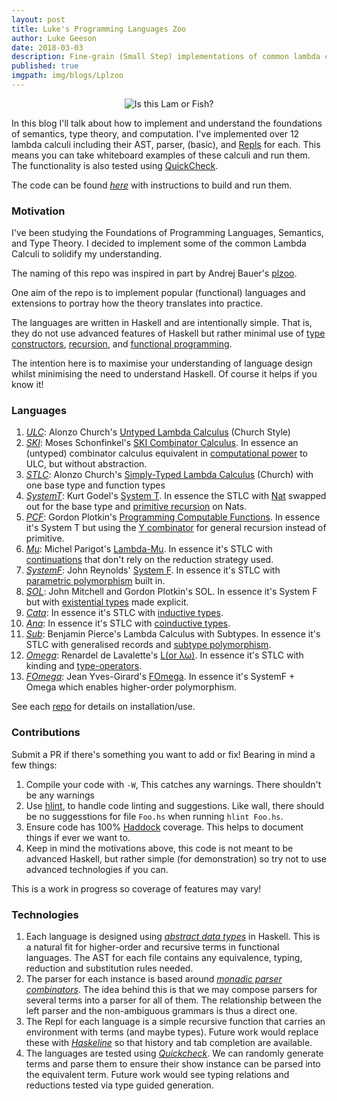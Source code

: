 ```yaml
---
layout: post
title: Luke's Programming Languages Zoo
author: Luke Geeson
date: 2018-03-03
description: Fine-grain (Small Step) implementations of common lambda calculi in Haskell.
published: true
imgpath: img/blogs/Lplzoo
---
```


<div class="img_row">
	<center>
	<img class="row three" src="{{ site.baseurl }}/{{ page.imgpath }}/lambdafish.jpg" alt="Is this Lam or Fish?" title="lambda fish"/>
	</center>
</div>

In this blog I'll talk about how to implement and understand the foundations of semantics, type theory, and computation. I've implemented over 12 lambda calculi including their AST, parser, (basic), and [Repls](https://en.wikipedia.org/wiki/Read%E2%80%93eval%E2%80%93print_loop) for each. This means you can take whiteboard examples of these calculi and run them. The functionality is also tested using [QuickCheck](http://hackage.haskell.org/package/QuickCheck).

The code can be found [_here_](https://github.com/lukeg101/lplzoo/) with instructions to build and run them. 

### Motivation

I've been studying the Foundations of Programming Languages, Semantics, and Type Theory. I decided to implement some of the common Lambda Calculi to solidify my understanding. 

The naming of this repo was inspired in part by Andrej Bauer's [plzoo](https://github.com/andrejbauer/plzoo).

One aim of the repo is to implement popular (functional) languages and extensions to portray how the theory translates into practice. 

The languages are written in Haskell and are intentionally simple. That is, they do not use advanced features of Haskell but rather minimal use of [type constructors](https://en.wikipedia.org/wiki/Algebraic_data_type), [recursion](https://www.google.co.uk/search?ei=MbCyWrPmOeWWgAbLr4TwCg&q=recursion&oq=recursion&gs_l=psy-ab.3..35i39k1l2j0i67k1l8.6142.7685.0.7949.10.7.0.0.0.0.543.543.5-1.1.0....0...1c.1.64.psy-ab..9.1.541.0...0.9MwCQCbDFwA), and [functional programming](https://learnxinyminutes.com/docs/haskell/). 

The intention here is to maximise your understanding of language design whilst minimising the need to understand Haskell. Of course it helps if you know it!

### Languages

1. [_ULC_](ULC/): Alonzo Church's [Untyped Lambda Calculus](https://en.wikipedia.org/wiki/Lambda_calculus) (Church Style)
2. [_SKI_](SKI/): Moses Schonfinkel's [SKI Combinator Calculus](https://en.wikipedia.org/wiki/SKI_combinator_calculus). In essence an (untyped) combinator calculus equivalent in [computational power](https://en.wikipedia.org/wiki/Turing_completeness) to ULC, but without abstraction.
3. [_STLC_](STLC/): Alonzo Church's [Simply-Typed Lambda Calculus](https://en.wikipedia.org/wiki/Simply_typed_lambda_calculus) (Church) with one base type and function types
4. [_SystemT_](SystemT/): Kurt Godel's [System T](https://en.wikipedia.org/wiki/Dialectica_interpretation). In essence the STLC with [Nat](https://wiki.haskell.org/Peano_numbers) swapped out for the base type and [primitive recursion](https://www.quora.com/What-is-primitive-recursion) on Nats.
5. [_PCF_](PCF/): Gordon Plotkin's [Programming Computable Functions](http://www.cs.bham.ac.uk/~axj/pub/papers/Jung-2014-Teaching-denotational-semantics.pdf). In essence it's System T but using the [Y combinator](https://en.wikipedia.org/wiki/Fixed-point_combinator#Fixed_point_combinators_in_lambda_calculus) for general recursion instead of primitive.
6. [_Mu_](Mu/): Michel Parigot's [Lambda-Mu](https://www.cs.ru.nl/~freek/courses/tt-2011/papers/parigot.pdf). In essence it's STLC with [continuations](https://en.wikipedia.org/wiki/Continuation) that don't rely on the reduction strategy used.
7. [_SystemF_](SystemF/): John Reynolds' [System F](https://en.wikipedia.org/wiki/System_F). In essence it's STLC with [parametric polymorphism](https://en.wikipedia.org/wiki/Parametric_polymorphism) built in.
8. [_SOL_](SOL/): John Mitchell and Gordon Plotkin's SOL. In essence it's System F but with [existential types](https://medium.com/@stephenebly/an-introduction-to-existential-types-25c130ba61a4) made explicit.
8. [_Cata_](Cata/): In essence it's STLC with [inductive types](https://en.wikipedia.org/wiki/Inductive_type). 
9. [_Ana_](Ana/): In essence it's STLC with [coinductive types](https://en.wikipedia.org/wiki/Coinduction).
10. [_Sub_](Sub/): Benjamin Pierce's Lambda Calculus with Subtypes. In essence it's STLC with generalised records and [subtype polymorphism](https://en.wikipedia.org/wiki/Subtyping).
11. [_Omega_](Omega/): Renardel de Lavalette's [L(or λω)](https://core.ac.uk/download/pdf/82628447.pdf). In essence it's STLC with kinding and [type-operators](https://en.wikipedia.org/wiki/Type_constructor).
12. [_FOmega_](FOmega/): Jean Yves-Girard's [FOmega](https://en.wikipedia.org/wiki/Lambda_cube). In essence it's SystemF + Omega which enables higher-order polymorphism.

See each [repo](https://github.com/lukeg101/lplzoo/) for details on installation/use.

### Contributions
Submit a PR if there's something you want to add or fix! Bearing in mind a few things:
1. Compile your code with `-W`, This catches any warnings. There shouldn't be any warnings 
2. Use [hlint](http://hackage.haskell.org/package/hlint), to handle code linting and suggestions. Like wall, there should be no suggesstions for file `Foo.hs` when running `hlint Foo.hs`.
3. Ensure code has 100% [Haddock](https://www.haskell.org/haddock/) coverage. This helps to document things if ever we want to.
4. Keep in mind the motivations above, this code is not meant to be advanced Haskell, but rather simple (for demonstration) so try not to use advanced technologies if you can.

This is a work in progress so coverage of features may vary!

### Technologies

1. Each language is designed using [_abstract data types_](https://stackoverflow.com/questions/10267084/what-is-adt-abstract-data-type) in Haskell. This is a natural fit for higher-order and recursive terms in functional languages. The AST for each file contains any equivalence, typing, reduction and substitution rules needed.
2. The parser for each instance is based around [_monadic parser combinators_](https://en.wikipedia.org/wiki/Parser_combinator). The idea behind this is that we may compose parsers for several terms into a parser for all of them. The relationship between the left parser and the non-ambiguous grammars is thus a direct one.
3. The Repl for each language is a simple recursive function that carries an environment with terms (and maybe types). Future work would replace these with [_Haskeline_](http://hackage.haskell.org/package/haskeline) so that history and tab completion are available.
4. The languages are tested using [_Quickcheck_](http://hackage.haskell.org/package/QuickCheck). We can randomly generate terms and parse them to ensure their show instance can be parsed into the equivalent term. Future work would see typing relations and reductions tested via type guided generation.

